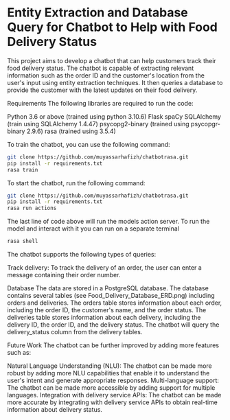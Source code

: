 # Entity Extraction and Database Query for Chatbot to Help with Food Delivery Status

This project aims to develop a chatbot that can help customers track their food delivery status. The chatbot is capable of extracting relevant information such as the order ID and the customer's location from the user's input using entity extraction techniques. It then queries a database to provide the customer with the latest updates on their food delivery.

Requirements
The following libraries are required to run the code:

Python 3.6 or above (trained using python 3.10.6)
Flask
spaCy
SQLAlchemy (train using SQLAlchemy 1.4.47)
psycopg2-binary (trained using psycopgr-binary 2.9.6)
rasa (trained using 3.5.4)

To train the chatbot, you can use the following command:

```bash
git clone https://github.com/muyassarhafizh/chatbotrasa.git
pip install -r requirements.txt
rasa train
```

To start the chatbot, run the following command:
```bash
git clone https://github.com/muyassarhafizh/chatbotrasa.git
pip install -r requirements.txt
rasa run actions
```
The last line of code above will run the models action server. To run the model and interact with it  you can run on a separate terminal 
```bash
rasa shell
```

The chatbot supports the following types of queries:

Track delivery: To track the delivery of an order, the user can enter a message containing their order number.


Database
The data are stored in a PostgreSQL database. The database contains several tables (see Food_Delivery_Database_ERD.png) including orders and deliveries. The orders table stores information about each order, including the order ID, the customer's name, and the order status. The deliveries table stores information about each delivery, including the delivery ID, the order ID, and the delivery status. The chatbot will query the delivery_status column from the delivery tables.

Future Work
The chatbot can be further improved by adding more features such as:

Natural Language Understanding (NLU): The chatbot can be made more robust by adding more NLU capabilities that enable it to understand the user's intent and generate appropriate responses.
Multi-language support: The chatbot can be made more accessible by adding support for multiple languages.
Integration with delivery service APIs: The chatbot can be made more accurate by integrating with delivery service APIs to obtain real-time information about delivery status.
